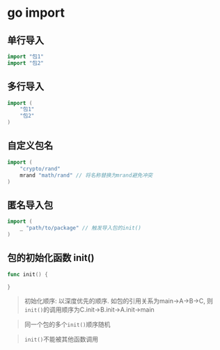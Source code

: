 # go import

## 单行导入

```go
import "包1"
import "包2"
```

## 多行导入

```go
import (
    "包1"
    "包2"
)
```

## 自定义包名

```go
import (
    "crypto/rand"
    mrand "math/rand" // 将名称替换为mrand避免冲突
)
```

## 匿名导入包

```go
import (
    _ "path/to/package" // 触发导入包的init()
)
```

## 包的初始化函数 init()

```go
func init() {

}
```

> 初始化顺序: 以深度优先的顺序. 如包的引用关系为main→A→B→C, 则`init()`的调用顺序为C.init→B.init→A.init→main

> 同一个包的多个`init()`顺序随机

> `init()`不能被其他函数调用

